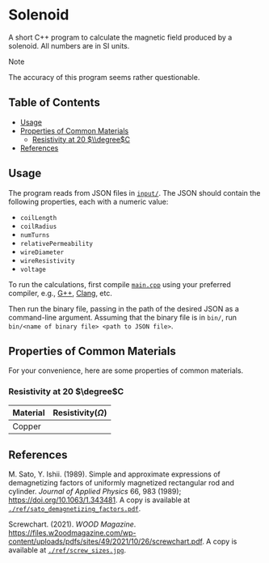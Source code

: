 # Solenoid

A short C++ program to calculate the magnetic field produced by a solenoid.
All numbers are in SI units.

> [!NOTE]
> The accuracy of this program seems rather questionable.

## Table of Contents

- [Usage](#usage)
- [Properties of Common Materials](#properties-of-common-materials)
  - [Resistivity at 20 $\\degree$C](#resistivity-at-20-degreec)
- [References](#references)

## Usage

The program reads from JSON files in [`input/`](./input/).
The JSON should contain the following properties, each with a numeric value:

- `coilLength`
- `coilRadius`
- `numTurns`
- `relativePermeability`
- `wireDiameter`
- `wireResistivity`
- `voltage`

To run the calculations, first compile [`main.cpp`](./src/main.cpp) using your preferred compiler,
e.g., [G++](https://gcc.gnu.org/), [Clang](https://clang.llvm.org/), etc.

Then run the binary file, passing in the path of the desired JSON as a command-line argument.
Assuming that the binary file is in `bin/`, run `bin/<name of binary file> <path to JSON file>`.

## Properties of Common Materials

For your convenience, here are some properties of common materials.

### Resistivity at 20 $`\degree`$C

| Material | Resistivity($\Omega$) |
| -------- | --------------------- |
| Copper   |                       |

## References

M. Sato, Y. Ishii. (1989). Simple and approximate expressions of demagnetizing factors of uniformly magnetized rectangular rod and cylinder.
*Journal of Applied Physics* 66, 983 (1989); <https://doi.org/10.1063/1.343481>.
A copy is available at [`./ref/sato_demagnetizing_factors.pdf`](./ref/sato_demagnetizing_factors.pdf).

Screwchart. (2021). *WOOD Magazine*. <https://files.w2oodmagazine.com/wp-content/uploads/pdfs/sites/49/2021/10/26/screwchart.pdf>.
A copy is available at [`./ref/screw_sizes.jpg`](./ref/screw_sizes.jpg).

